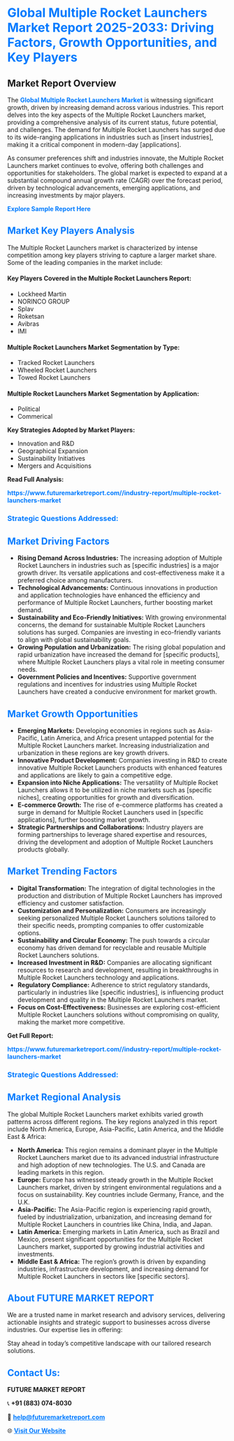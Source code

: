 <h1 style="color: #007BFF;">Global Multiple Rocket Launchers Market Report 2025-2033: Driving Factors, Growth Opportunities, and Key Players</h1>

<section id="overview">
<h2>Market Report Overview</h2>
<p>The <a href="https://www.futuremarketreport.com//industry-report/multiple-rocket-launchers-market" style="color: #007BFF; text-decoration: none;"><strong>Global Multiple Rocket Launchers Market</strong></a> is witnessing significant growth, driven by increasing demand across various industries. This report delves into the key aspects of the Multiple Rocket Launchers market, providing a comprehensive analysis of its current status, future potential, and challenges. The demand for Multiple Rocket Launchers has surged due to its wide-ranging applications in industries such as [insert industries], making it a critical component in modern-day [applications].</p>
<p>As consumer preferences shift and industries innovate, the Multiple Rocket Launchers market continues to evolve, offering both challenges and opportunities for stakeholders. The global market is expected to expand at a substantial compound annual growth rate (CAGR) over the forecast period, driven by technological advancements, emerging applications, and increasing investments by major players.</p>
</section>

<section id="overview">
<p><a href="https://www.futuremarketreport.com//request-sample/reportId=64339" style="color: #007BFF; text-decoration: none;"><strong>Explore Sample Report Here</strong></a></p>
</section>

<section id="key-players">
<h2 style="color: #007BFF;">Market Key Players Analysis</h2>
<p>The Multiple Rocket Launchers market is characterized by intense competition among key players striving to capture a larger market share. Some of the leading companies in the market include:</p>
<h4>Key Players Covered in the Multiple Rocket Launchers Report:</h4>
<ul><li>Lockheed Martin</li><li>NORINCO GROUP</li><li>Splav</li><li>Roketsan</li><li>Avibras</li><li>IMI</li></ul>
<h4>Multiple Rocket Launchers Market Segmentation by Type:</h4>
<ul><li>Tracked Rocket Launchers</li><li>Wheeled Rocket Launchers</li><li>Towed Rocket Launchers</li></ul>

<h4>Multiple Rocket Launchers Market Segmentation by Application:</h4>
<ul><li>Political</li><li>Commerical</li></ul>
<p><strong>Key Strategies Adopted by Market Players:</strong></p>
<ul>
<li>Innovation and R&D</li>
<li>Geographical Expansion</li>
<li>Sustainability Initiatives</li>
<li>Mergers and Acquisitions</li>
</ul>
</section>

<section>
<p><strong>Read Full Analysis: </strong></p><a href="https://www.futuremarketreport.com//industry-report/multiple-rocket-launchers-market" style="color: #007BFF; text-decoration: none;"><strong>https://www.futuremarketreport.com//industry-report/multiple-rocket-launchers-market</strong></a>
<h3 style="color: #007BFF;">Strategic Questions Addressed:</h3>
</section>

<section id="driving-factors">
<h2 style="color: #007BFF;">Market Driving Factors</h2>
<ul>
<li><strong>Rising Demand Across Industries:</strong> The increasing adoption of Multiple Rocket Launchers in industries such as [specific industries] is a major growth driver. Its versatile applications and cost-effectiveness make it a preferred choice among manufacturers.</li>
<li><strong>Technological Advancements:</strong> Continuous innovations in production and application technologies have enhanced the efficiency and performance of Multiple Rocket Launchers, further boosting market demand.</li>
<li><strong>Sustainability and Eco-Friendly Initiatives:</strong> With growing environmental concerns, the demand for sustainable Multiple Rocket Launchers solutions has surged. Companies are investing in eco-friendly variants to align with global sustainability goals.</li>
<li><strong>Growing Population and Urbanization:</strong> The rising global population and rapid urbanization have increased the demand for [specific products], where Multiple Rocket Launchers plays a vital role in meeting consumer needs.</li>
<li><strong>Government Policies and Incentives:</strong> Supportive government regulations and incentives for industries using Multiple Rocket Launchers have created a conducive environment for market growth.</li>
</ul>
</section>

<section id="growth-opportunities">
<h2 style="color: #007BFF;">Market Growth Opportunities</h2>
<ul>
<li><strong>Emerging Markets:</strong> Developing economies in regions such as Asia-Pacific, Latin America, and Africa present untapped potential for the Multiple Rocket Launchers market. Increasing industrialization and urbanization in these regions are key growth drivers.</li>
<li><strong>Innovative Product Development:</strong> Companies investing in R&D to create innovative Multiple Rocket Launchers products with enhanced features and applications are likely to gain a competitive edge.</li>
<li><strong>Expansion into Niche Applications:</strong> The versatility of Multiple Rocket Launchers allows it to be utilized in niche markets such as [specific niches], creating opportunities for growth and diversification.</li>
<li><strong>E-commerce Growth:</strong> The rise of e-commerce platforms has created a surge in demand for Multiple Rocket Launchers used in [specific applications], further boosting market growth.</li>
<li><strong>Strategic Partnerships and Collaborations:</strong> Industry players are forming partnerships to leverage shared expertise and resources, driving the development and adoption of Multiple Rocket Launchers products globally.</li>
</ul>
</section>

<section id="trending-factors">
<h2 style="color: #007BFF;">Market Trending Factors</h2>
<ul>
<li><strong>Digital Transformation:</strong> The integration of digital technologies in the production and distribution of Multiple Rocket Launchers has improved efficiency and customer satisfaction.</li>
<li><strong>Customization and Personalization:</strong> Consumers are increasingly seeking personalized Multiple Rocket Launchers solutions tailored to their specific needs, prompting companies to offer customizable options.</li>
<li><strong>Sustainability and Circular Economy:</strong> The push towards a circular economy has driven demand for recyclable and reusable Multiple Rocket Launchers solutions.</li>
<li><strong>Increased Investment in R&D:</strong> Companies are allocating significant resources to research and development, resulting in breakthroughs in Multiple Rocket Launchers technology and applications.</li>
<li><strong>Regulatory Compliance:</strong> Adherence to strict regulatory standards, particularly in industries like [specific industries], is influencing product development and quality in the Multiple Rocket Launchers market.</li>
<li><strong>Focus on Cost-Effectiveness:</strong> Businesses are exploring cost-efficient Multiple Rocket Launchers solutions without compromising on quality, making the market more competitive.</li>
</ul>
</section>

<section>
<p><strong>Get Full Report: </strong></p><a href="https://www.futuremarketreport.com//industry-report/multiple-rocket-launchers-market" style="color: #007BFF; text-decoration: none;"><strong>https://www.futuremarketreport.com//industry-report/multiple-rocket-launchers-market</strong></a>
<h3 style="color: #007BFF;">Strategic Questions Addressed:</h3>
</section>


<section id="regional-analysis">
<h2 style="color: #007BFF;">Market Regional Analysis</h2>
<p>The global Multiple Rocket Launchers market exhibits varied growth patterns across different regions. The key regions analyzed in this report include North America, Europe, Asia-Pacific, Latin America, and the Middle East & Africa:</p>
<ul>
<li><strong>North America:</strong> This region remains a dominant player in the Multiple Rocket Launchers market due to its advanced industrial infrastructure and high adoption of new technologies. The U.S. and Canada are leading markets in this region.</li>
<li><strong>Europe:</strong> Europe has witnessed steady growth in the Multiple Rocket Launchers market, driven by stringent environmental regulations and a focus on sustainability. Key countries include Germany, France, and the U.K.</li>
<li><strong>Asia-Pacific:</strong> The Asia-Pacific region is experiencing rapid growth, fueled by industrialization, urbanization, and increasing demand for Multiple Rocket Launchers in countries like China, India, and Japan.</li>
<li><strong>Latin America:</strong> Emerging markets in Latin America, such as Brazil and Mexico, present significant opportunities for the Multiple Rocket Launchers market, supported by growing industrial activities and investments.</li>
<li><strong>Middle East & Africa:</strong> The region’s growth is driven by expanding industries, infrastructure development, and increasing demand for Multiple Rocket Launchers in sectors like [specific sectors].</li>
</ul>
</section>

<footer>
<h2 style="color: #007BFF;">About FUTURE MARKET REPORT</h2>
<p>We are a trusted name in market research and advisory services, delivering actionable insights and strategic support to businesses across diverse industries. Our expertise lies in offering:</p>

<p>Stay ahead in today’s competitive landscape with our tailored research solutions.</p>

<h2 style="color: #007BFF;">Contact Us:</h2>
<p><strong>FUTURE MARKET REPORT</strong></p>
<p>📞 <strong>+91 (883) 074-8030</strong></p>
<p>📧 <strong><a href="mailto:help@futuremarketreport.com" style="color: #007BFF;">help@futuremarketreport.com</a></strong></p>
<p>🌐 <strong><a href="https://www.futuremarketreport.com/" style="color: #007BFF;">Visit Our Website</a></strong></p>
</footer>